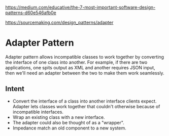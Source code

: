 https://medium.com/educative/the-7-most-important-software-design-patterns-d60e546afb0e

https://sourcemaking.com/design_patterns/adapter

# Adapter Pattern
Adapter pattern allows incompatible classes to work together by converting the interface of one class into another. For example, if there are two applications, one spits output as XML and another requires JSON input, then we'll need an adapter between the two to make them work seamlessly.

## Intent
- Convert the interface of a class into another interface clients expect. Adapter lets classes work together that couldn't otherwise because of incompatible interfaces.
- Wrap an existing class with a new interface.
- The adapter could also be thought of as a "wrapper".
- Impedance match an old component to a new system.

